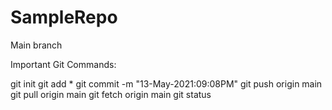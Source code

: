 # SampleRepo
Main branch

Important Git Commands:

git init
git add *
git commit -m "13-May-2021:09:08PM"
git push origin main
git pull origin main
git fetch origin main
git status